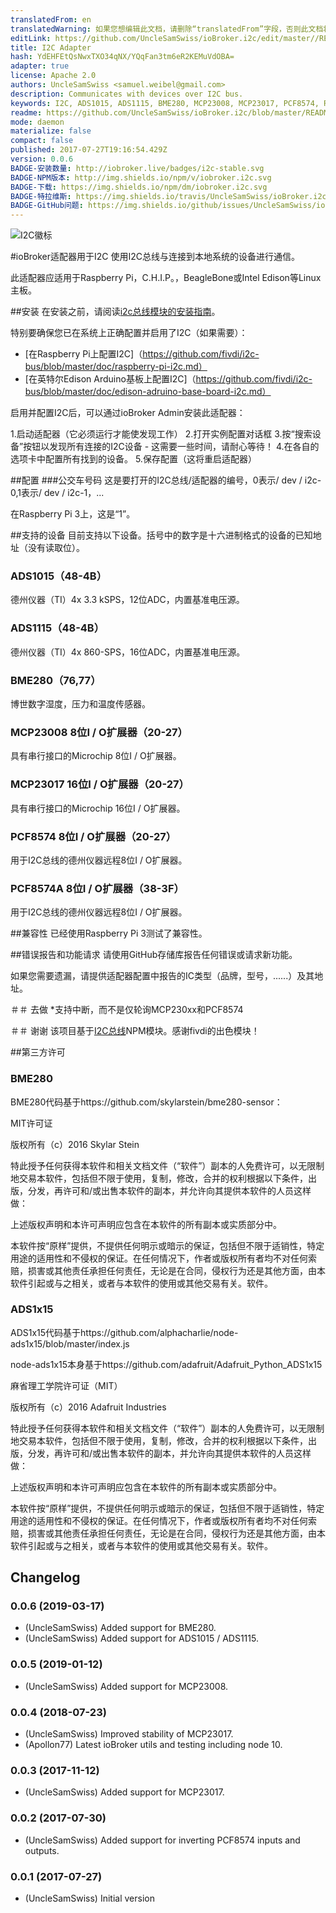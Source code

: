 ```yaml
---
translatedFrom: en
translatedWarning: 如果您想编辑此文档，请删除“translatedFrom”字段，否则此文档将再次自动翻译
editLink: https://github.com/UncleSamSwiss/ioBroker.i2c/edit/master//README.md
title: I2C Adapter
hash: YdEHFEtQsNwxTXO34qNX/YQqFan3tm6eR2KEMuVdOBA=
adapter: true
license: Apache 2.0
authors: UncleSamSwiss <samuel.weibel@gmail.com>
description: Communicates with devices over I2C bus.
keywords: I2C, ADS1015, ADS1115, BME280, MCP23008, MCP23017, PCF8574, Raspberry Pi, BeagleBone, Intel Edison
readme: https://github.com/UncleSamSwiss/ioBroker.i2c/blob/master/README.md
mode: daemon
materialize: false
compact: false
published: 2017-07-27T19:16:54.429Z
version: 0.0.6
BADGE-安装数量: http://iobroker.live/badges/i2c-stable.svg
BADGE-NPM版本: http://img.shields.io/npm/v/iobroker.i2c.svg
BADGE-下载: https://img.shields.io/npm/dm/iobroker.i2c.svg
BADGE-特拉维斯: https://img.shields.io/travis/UncleSamSwiss/ioBroker.i2c.svg
BADGE-GitHub问题: https://img.shields.io/github/issues/UncleSamSwiss/ioBroker.i2c.svg
---
```

![I2C徽标](zh-cn/adapterref/iobroker.i2c/../../../en/adapterref/iobroker.i2c/admin/i2c.png)


#ioBroker适配器用于I2C
使用I2C总线与连接到本地系统的设备进行通信。

此适配器应适用于Raspberry Pi，C.H.I.P。，BeagleBone或Intel Edison等Linux主板。

##安装
在安装之前，请阅读[i2c总线模块的安装指南](https://www.npmjs.com/package/i2c-bus#installation)。

特别要确保您已在系统上正确配置并启用了I2C（如果需要）：

* [在Raspberry Pi上配置I2C]（https://github.com/fivdi/i2c-bus/blob/master/doc/raspberry-pi-i2c.md）
* [在英特尔Edison Arduino基板上配置I2C]（https://github.com/fivdi/i2c-bus/blob/master/doc/edison-adruino-base-board-i2c.md）

启用并配置I2C后，可以通过ioBroker Admin安装此适配器：

1.启动适配器（它必须运行才能使发现工作）
2.打开实例配置对话框
3.按“搜索设备”按钮以发现所有连接的I2C设备 - 这需要一些时间，请耐心等待！
4.在各自的选项卡中配置所有找到的设备。
5.保存配置（这将重启适配器）

##配置
###公交车号码
这是要打开的I2C总线/适配器的编号，0表示/ dev / i2c-0,1表示/ dev / i2c-1，...

在Raspberry Pi 3上，这是“1”。

##支持的设备
目前支持以下设备。括号中的数字是十六进制格式的设备的已知地址（没有读取位）。

### ADS1015（48-4B）
德州仪器（TI）4x 3.3 kSPS，12位ADC，内置基准电压源。

### ADS1115（48-4B）
德州仪器（TI）4x 860-SPS，16位ADC，内置基准电压源。

### BME280（76,77）
博世数字湿度，压力和温度传感器。

### MCP23008 8位I / O扩展器（20-27）
具有串行接口的Microchip 8位I / O扩展器。

### MCP23017 16位I / O扩展器（20-27）
具有串行接口的Microchip 16位I / O扩展器。

### PCF8574 8位I / O扩展器（20-27）
用于I2C总线的德州仪器远程8位I / O扩展器。

### PCF8574A 8位I / O扩展器（38-3F）
用于I2C总线的德州仪器远程8位I / O扩展器。

##兼容性
已经使用Raspberry Pi 3测试了兼容性。

##错误报告和功能请求
请使用GitHub存储库报告任何错误或请求新功能。

如果您需要遗漏，请提供适配器配置中报告的IC类型（品牌，型号，......）及其地址。

＃＃ 去做
*支持中断，而不是仅轮询MCP230xx和PCF8574

＃＃ 谢谢
该项目基于[I2C总线](https://www.npmjs.com/package/i2c-bus)NPM模块。感谢fivdi的出色模块！

##第三方许可
### BME280
BME280代码基于https://github.com/skylarstein/bme280-sensor：

MIT许可证

版权所有（c）2016 Skylar Stein

特此授予任何获得本软件和相关文档文件（“软件”）副本的人免费许可，以无限制地交易本软件，包括但不限于使用，复制，修改，合并的权利根据以下条件，出版，分发，再许可和/或出售本软件的副本，并允许向其提供本软件的人员这样做：

上述版权声明和本许可声明应包含在本软件的所有副本或实质部分中。

本软件按“原样”提供，不提供任何明示或暗示的保证，包括但不限于适销性，特定用途的适用性和不侵权的保证。在任何情况下，作者或版权所有者均不对任何索赔，损害或其他责任承担任何责任，无论是在合同，侵权行为还是其他方面，由本软件引起或与之相关，或者与本软件的使用或其他交易有关。软件。

### ADS1x15
ADS1x15代码基于https://github.com/alphacharlie/node-ads1x15/blob/master/index.js

node-ads1x15本身基于https://github.com/adafruit/Adafruit_Python_ADS1x15

麻省理工学院许可证（MIT）

版权所有（c）2016 Adafruit Industries

特此授予任何获得本软件和相关文档文件（“软件”）副本的人免费许可，以无限制地交易本软件，包括但不限于使用，复制，修改，合并的权利根据以下条件，出版，分发，再许可和/或出售本软件的副本，并允许向其提供本软件的人员这样做：

上述版权声明和本许可声明应包含在本软件的所有副本或实质部分中。

本软件按“原样”提供，不提供任何明示或暗示的保证，包括但不限于适销性，特定用途的适用性和不侵权的保证。在任何情况下，作者或版权所有者均不对任何索赔，损害或其他责任承担任何责任，无论是在合同，侵权行为还是其他方面，由本软件引起或与之相关，或者与本软件的使用或其他交易有关。软件。

## Changelog

### 0.0.6 (2019-03-17)
* (UncleSamSwiss) Added support for BME280.
* (UncleSamSwiss) Added support for ADS1015 / ADS1115.

### 0.0.5 (2019-01-12)
* (UncleSamSwiss) Added support for MCP23008.

### 0.0.4 (2018-07-23)
* (UncleSamSwiss) Improved stability of MCP23017.
* (Apollon77) Latest ioBroker utils and testing including node 10.

### 0.0.3 (2017-11-12)
* (UncleSamSwiss) Added support for MCP23017.

### 0.0.2 (2017-07-30)
* (UncleSamSwiss) Added support for inverting PCF8574 inputs and outputs.

### 0.0.1 (2017-07-27)
* (UncleSamSwiss) Initial version